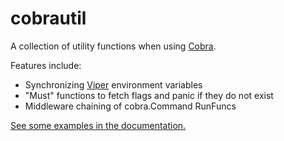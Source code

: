# cobrautil

A collection of utility functions when using [Cobra].

Features include:

- Synchronizing [Viper] environment variables
- "Must" functions to fetch flags and panic if they do not exist
- Middleware chaining of cobra.Command RunFuncs

[Cobra]: https://github.com/spf13/cobra
[Viper]: https://github.com/spf13/viper

[See some examples in the documentation.](https://pkg.go.dev/github.com/jzelinskie/cobrautil#pkg-examples)
